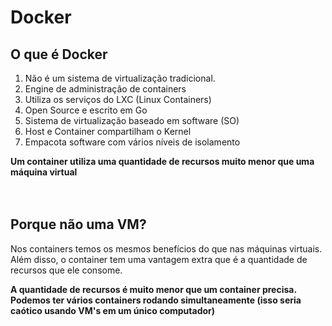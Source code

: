 <h1>Docker</h1>

<section>
    <h2>O que é Docker</h2>
    <article>
        <ol>
            <li>Não é um sistema de virtualização tradicional.</li>
            <li>Engine de administração de containers</li>
            <li>Utiliza os serviços do LXC (Linux Containers)</li>
            <li>Open Source e escrito em Go</li>
            <li>Sistema de virtualização baseado em software (SO)</li>
            <li>Host e Container compartilham o Kernel</li>
            <li>Empacota software com vários níveis de isolamento</li>
        </ol>
        <strong>Um container utiliza uma quantidade de recursos muito menor que uma máquina virtual</strong>
    </article>
</section>
<br /><br />
<section>
    <h2>Porque não uma VM?</h2>
    <article>
        <p>Nos containers temos os mesmos benefícios do que nas máquinas virtuais. Além disso, o container tem uma vantagem extra que é a quantidade de recursos que ele consome.</p>
        <strong>A quantidade de recursos é muito menor que um container precisa. Podemos ter vários containers rodando simultaneamente (isso seria caótico usando VM's em um único computador)</strong>
    </article>
</section>